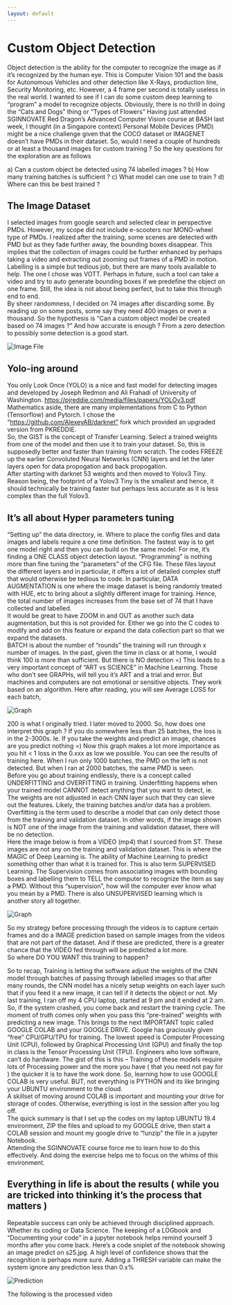 ```yaml
---
layout: default
---
```

# Custom Object Detection

Object detection is the ability for the computer to recognize the image as if it’s recognized by the human eye.  This is Computer Vision 101 and the basis for Autonomous Vehicles and other detection like X-Rays, production line, Security Monitoring, etc.  However, a 4 frame per second is totally useless in the real world.  I wanted to see if I can do some custom deep learning to “program” a model to recognize objects.  Obviously, there is no thrill in doing the “Cats and Dogs” thing or “Types of Flowers” 
Having just attended SGINNOVATE Red Dragon’s Advanced Computer Vision course at BASH last week, I thought (in a Singapore context) Personal Mobile Devices (PMD) might be a nice challenge given that the COCO dataset or IMAGENET doesn’t have PMDs in their dataset. 
So, would l need a couple of hundreds or at least a thousand images for custom training ? So the key questions for the exploration are as follows

a)	Can a custom object be detected using 74 labelled images ?
b)	How many training batches is sufficient ?
c)	What model can one use to train ?
d)	Where can this be best trained ?

## The Image Dataset

I selected images from google search and selected clear in perspective PMDs.  However, my scope did not include e-scooters nor MONO-wheel type of PMDs.  I realized after the training, some scenes are detected with PMD but as they fade further away, the bounding boxes disappear.  This implies that the collection of images could be further enhanced by perhaps taking a video and extracting out zooming out frames of a PMD in motion.  
Labelling is a simple but tedious job, but there are many tools available to help.  The one I chose was VOTT.  Perhaps in future, such a tool can take a video and try to auto generate bounding boxes if we predefine the object on one frame.  Still, the idea is not about being perfect, but to take this through end to end.  
By sheer randomness, I decided on 74 images after discarding some.  By reading up on some posts, some say they need 400 images or even a thousand.  So the hypothesis is “Can a custom object model be created based on 74 images ?” And how accurate is enough ?  From a zero detection to possibly some detection is a good start. 
 
![Image File](/assets/images/DATA.jpg)

## Yolo-ing around

You only Look Once (YOLO) is a nice and fast model for detecting images and developed by Joseph Redmon and Ali Frahadi of University of Washington.  https://pjreddie.com/media/files/papers/YOLOv3.pdf  Mathematics aside, there are many implementations from C to Python (Tensorflow) and Pytorch.  I chose the “https://github.com/AlexeyAB/darknet” fork which provided an upgraded version from PKREDDIE.   
So, the GIST is the concept of Transfer Learning.  Select a trained weights from one of the model and then use it to train your dataset.  So, this is supposedly better and faster than training from scratch.  The codes FREEZE up the earlier Convoluted Neural Networks (CNN) layers and let the later layers open for data propogation and back propogation.  
After starting with darknet 53 weights and then moved to Yolov3 Tiny. Reason being, the footprint of a Yolov3 Tiny is the smallest and hence, it should technically be training faster but perhaps less accurate as it is less complex than the full Yolov3.  

## It’s all about Hyper parameters tuning 

“Setting up” the data directory, ie. Where to place the config files and data images and labels require a one time definition.  The fastest way is to get one model right and then you can build on the same model.  For me, it’s finding a ONE CLASS object detection layout.
“Programming” is nothing more than fine tuning the “parameters” of the CFG file.  These files layout the different layers and in particular, it offers a lot of detailed complex stuff that would otherwise be tedious to code.  In particular, DATA AUGMENTATION is one where the image dataset is being randomly treated with HUE, etc to bring about a slightly different image for training.  Hence, the total number of images increases from the base set of 74 that I have collected and labelled.  
It would be great to have ZOOM in and OUT as another such data augmentation, but this is not provided for. Either we go into the C codes to modify and add on this feature or expand the data collection part so that we expand the datasets.  
BATCH is about the number of “rounds” the training will run through x number of images.  In the past, given the time in class or at home, I would think 100 is more than sufficient.  But there is NO detection =)  This leads to a very important concept of “ART vs SCIENCE” in Machine Learning.  Those who don’t see GRAPHs, will tell you it’s ART and a trial and error.  But machines and computers are not emotional or sensitive objects.  They work based on an algorithm.  Here after reading, you will see Average LOSS for each batch,  

![Graph](/assets/images/Graph.jpg)

200 is what I originally tried.  I later moved to 2000.  So, how does one interpret this graph ? If you do somewhere less than 25 batches, the loss is in the 2-3000s.  Ie. If you take the weights and predict an image, chances are you predict nothing =)
Now this graph makes a lot more importance as you hit < 1 loss in the 0.xxx as low we possible.  You can see the results of training here.  When I run only 1000 batches, the PMD on the left is not detected.  But when I ran at 2000 batches, the same PMD is seen.  
Before you go about training endlessly, there is a concept called UNDERFITTING and OVERFITTING in training.  Underfitting happens when your trained model CANNOT detect anything that you want to detect, ie. The weights are not adjusted in each CNN layer such that they can sieve out the features.  Likely, the training batches and/or data has a problem.   Overfitting is the term used to describe a model that can only detect those from the training and validation dataset.  In other words, if the image shown is NOT one of the image from the training and validation dataset, there will be no detection.  
Here the image below is from a VIDEO (mp4) that I sourced from ST.  These images are not any on the training and validation dataset.  This is where the MAGIC of Deep Learning is.  The ability of Machine Learning to predict something other than what it is trained for.  This is also term SUPERVISED Learning.  The Supervision comes from associating images with bounding boxes and labelling them to TELL the computer to recognize the item as say a PMD.  Without this “supervision”, how will the computer ever know what you mean by a PMD.  There is also UNSUPERVISED learning which is another story all together.

![Graph](/assets/images/Batch.jpg)

So my strategy before processing through the videos is to capture certain frames and do a IMAGE prediction based on sample images from the videos that are not part of the dataset.  And if these are predicted, there is a greater chance that the VIDEO fed through will be predicted a lot more.  
So where DO YOU WANT this training to happen?

So to recap, Training is letting the software adjust the weights of the CNN model through batches of passing through labelled images so that after many rounds, the CNN model has a nicely setup weights on each layer such that if you feed it a new image, it can tell if it detects the object or not.  My last training, I ran off my 4 CPU laptop, started at 9 pm and it ended at 2 am.  So, if the system crashed, you come back and restart the training cycle.  The moment of truth comes only when you pass this “pre-trained” weights with predicting a new image.
This brings to the next IMPORTANT topic called GOOGLE COLAB and your GOOGLE DRIVE.  Google has graciously given “free” CPU/GPU/TPU for training.  The lowest speed is Computer Processing Unit (CPU), followed by Graphical Processing Unit (GPU) and finally the top in class is the Tensor Processing Unit (TPU).  Engineers who love software, can’t do hardware.  The gist of this is this – Training of these models require lots of Processing power and the more you have ( that you need not pay for ) the quicker it is to have the work done.  So, learning how to use GOOGLE COLAB is very useful.  BUT, not everything is PYTHON and its like bringing your UBUNTU environment to the cloud.  
A skillset of moving around COLAB is important and mounting your drive for storage of codes.  Otherwise, everything is lost in the session after you log off.  
The quick summary is that I set up the codes on my laptop UBUNTU 19.4 environment, ZIP the files and upload to my GOOGLE drive, then start a COLAB session and mount my google drive to “!unzip” the file in a jupyter Notebook.  
Attending the SGINNOVATE course force me to learn how to do this effectively.  And doing the exercise helps me to focus on the whims of this environment.  

## Everything in life is about the results ( while you are tricked into thinking it’s the process that matters )

Repeatable success can only be achieved through disciplined approach. Whether its coding or Data Science.  The keeping of a LOGbook and “Documenting your code” in a jupyter notebook helps remind yourself 3 months after you come back.  Here’s a code sniplet of the notebook showing an image predict on s25.jpg.  A high level of confidence shows that the recognition is perhaps more sure.  Adding a THRESH variable can make the system ignore any prediction less than 0.x% 

![Prediction](/assets/images/s1.png)

The following is the processed video

